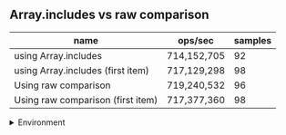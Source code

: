 ## Array.includes vs raw comparison

|name|ops/sec|samples|
|-|-|-|
|using Array.includes|714,152,705|92|
|using Array.includes (first item)|717,129,298|98|
|Using raw comparison|719,240,532|96|
|Using raw comparison (first item)|717,377,360|98|


<details>
<summary>Environment</summary>

* __Machine:__ linux x64 | 2 vCPUs | 6.8GB Mem
* __Run:__ Tue Oct 24 2023 16:26:47 GMT+0000 (Coordinated Universal Time)
</details>

<!--
{"environment":{"platform":"linux","arch":"x64","cpus":2,"totalMemory":6.7597503662109375},"benchmarks":[{"name":"using Array.includes","opsSec":714152704.6485482,"samples":8},{"name":"using Array.includes (first item)","opsSec":717129297.6554948,"samples":7},{"name":"Using raw comparison","opsSec":719240531.8843725,"samples":6},{"name":"Using raw comparison (first item)","opsSec":717377360.0748997,"samples":6}]}-->
